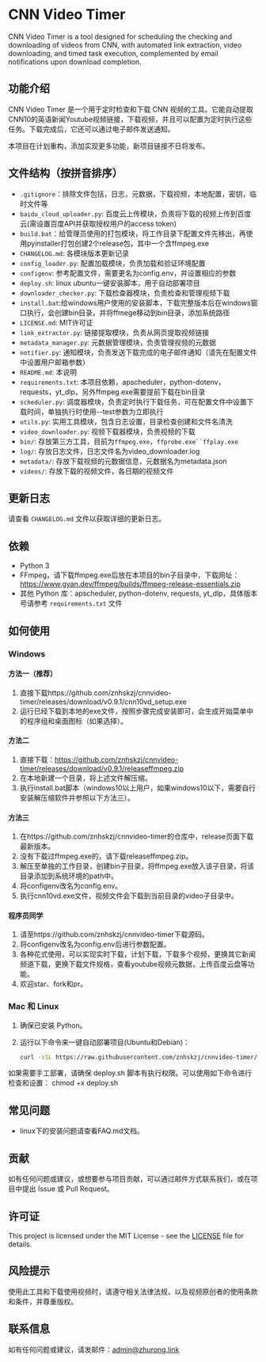 # CNN Video Timer
CNN Video Timer is a tool designed for scheduling the checking and downloading of videos from CNN, with automated link extraction, video downloading, and timed task execution, complemented by email notifications upon download completion. 

## 功能介绍
CNN Video Timer 是一个用于定时检查和下载 CNN 视频的工具。它能自动提取CNN10的英语新闻Youtube视频链接，下载视频，并且可以配置为定时执行这些任务。下载完成后，它还可以通过电子邮件发送通知。

本项目在计划重构，添加实现更多功能，新项目链接不日将发布。

## 文件结构（按拼音排序）
- `.gitignore`：排除文件包括，日志，元数据，下载视频，本地配置，密钥，临时文件等
- `baidu_cloud_uploader.py`: 百度云上传模块，负责将下载的视频上传到百度云(需设置百度API并获取授权用户的access token)
- `build.bat`：给管理员使用的打包模块，将工作目录下配置文件先移出，再使用pyinstaller打包创建2个release包，其中一个含ffmpeg.exe
- `CHANGELOG.md`: 各模块版本更新记录
- `config_loader.py`: 配置加载模块，负责加载和验证环境配置
- `configenv`: 参考配置文件，需要更名为config.env，并设置相应的参数
- `deploy.sh`: linux ubuntu一键安装脚本，用于自动部署项目
- `downloader_checker.py`: 下载检查器模块，负责检查和管理视频下载
- `install.bat`:给windows用户使用的安装脚本，下载完整版本后在windows窗口执行，会创建bin目录，并将ffmege移动到bin目录，添加系统路径
- `LICENSE.md`: MIT许可证
- `link_extractor.py`: 链接提取模块，负责从网页提取视频链接
- `metadata_manager.py`: 元数据管理模块，负责管理视频的元数据
- `notifier.py`: 通知模块，负责发送下载完成的电子邮件通知（请先在配置文件中设置用户邮箱参数）
- `README.md`: 本说明
- `requirements.txt`: 本项目依赖，apscheduler，python-dotenv，requests，yt_dlp，另外ffmpeg.exe需要提前下载在bin目录
- `scheduler.py`: 调度器模块，负责定时执行下载任务，可在配置文件中设置下载时间，单独执行时使用--test参数为立即执行
- `utils.py`: 实用工具模块，包含日志设置，目录检查创建和文件名清洗
- `video_downloader.py`: 视频下载器模块，负责视频的下载
- `bin/`: 存放第三方工具，目前为`ffmpeg.exe`，`ffprobe.exe``ffplay.exe`
- `log/`: 存放日志文件，日志文件名为video_downloader.log
- `metadata/`: 存放下载视频的元数据信息，元数据名为metadata.json
- `videos/`: 存放下载的视频文件，各日期的视频文件

## 更新日志
请查看 `CHANGELOG.md` 文件以获取详细的更新日志。

## 依赖
- Python 3
- FFmpeg，请下载ffmpeg.exe后放在本项目的bin子目录中，下载网址：https://www.gyan.dev/ffmpeg/builds/ffmpeg-release-essentials.zip
- 其他 Python 库：apscheduler, python-dotenv, requests, yt_dlp，具体版本号请参考 `requirements.txt` 文件

## 如何使用
### Windows
#### 方法一（推荐）
1. 直接下载https://github.com/znhskzj/cnnvideo-timer/releases/download/v0.9.1/cnn10vd_setup.exe
2. 运行已经下载到本地的exe文件，按照步骤完成安装即可，会生成开始菜单中的程序组和桌面图标（如果选择）。

#### 方法二
1. 直接下载：https://github.com/znhskzj/cnnvideo-timer/releases/download/v0.9.1/releaseffmpeg.zip
2. 在本地新建一个目录，将上述文件解压缩。
3. 执行install.bat脚本（windows10以上用户，如果windows10以下，需要自行安装解压缩软件并参照以下方法三）。

#### 方法三
1. 在https://github.com/znhskzj/cnnvideo-timer的仓库中，release页面下载最新版本。
2. 没有下载过ffmpeg.exe的，请下载releaseffmpeg.zip。
3. 解压至单独的工作目录，创建bin子目录，将ffmpeg.exe放入该子目录，将该目录添加到系统环境的path中。
4. 将configenv改名为config.env。
5. 执行cnn10vd.exe文件，视频文件会下载到当前目录的video子目录中。

#### 程序员同学
1. 请至https://github.com/znhskzj/cnnvideo-timer下载源码。
2. 将configenv改名为config.env后进行参数配置。
3. 各种花式使用，可以实现实时下载，计划下载，下载多个视频，更换其它新闻频道下载，更换下载文件规格，查看youtube视频元数据，上传百度云盘等功能。
4. 欢迎star、fork和pr。

### Mac 和 Linux
1. 确保已安装 Python。
2. 运行以下命令来一键自动部署项目(Ubuntu和Debian)：

   ```bash
   curl -sSL https://raw.githubusercontent.com/znhskzj/cnnvideo-timer/main/deploy.sh | bash

如果需要手工部署，请确保 deploy.sh 脚本有执行权限。可以使用如下命令进行检查和设置：
chmod +x deploy.sh

## 常见问题
- linux下的安装问题请查看FAQ.md文档。

## 贡献
如有任何问题或建议，或想要参与项目贡献，可以通过邮件方式联系我们，或在项目中提出 Issue 或 Pull Request。

## 许可证
This project is licensed under the MIT License - see the [LICENSE](LICENSE) file for details.

## 风险提示
使用此工具和下载使用视频时，请遵守相关法律法规，以及视频原创者的使用条款和条件，并尊重版权。

## 联系信息
如有任何问题或建议，请发邮件：admin@zhurong.link
